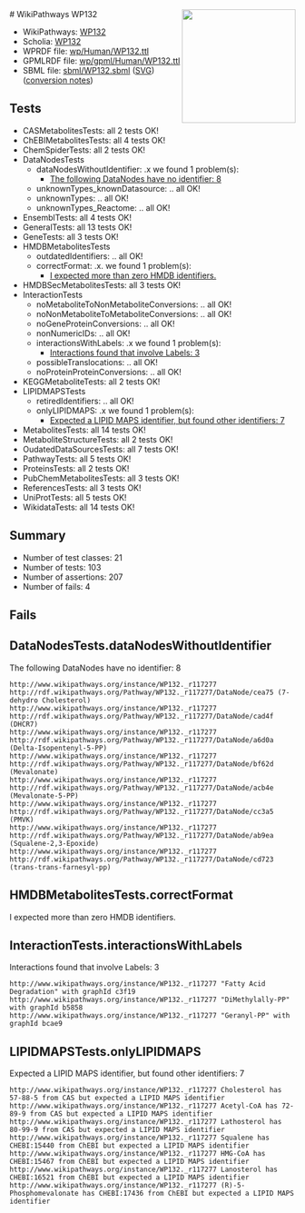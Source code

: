 <img style="float: right; width: 200px" src="../logo.png" />
# WikiPathways WP132

* WikiPathways: [WP132](https://identifiers.org/wikipathways:WP132)
* Scholia: [WP132](https://scholia.toolforge.org/wikipathways/WP132)
* WPRDF file: [wp/Human/WP132.ttl](../wp/Human/WP132.ttl)
* GPMLRDF file: [wp/gpml/Human/WP132.ttl](../wp/gpml/Human/WP132.ttl)
* SBML file: [sbml/WP132.sbml](../sbml/WP132.sbml) ([SVG](../sbml/WP132.svg)) ([conversion notes](../sbml/WP132.txt))

## Tests
* CASMetabolitesTests: all 2 tests OK!
* ChEBIMetabolitesTests: all 4 tests OK!
* ChemSpiderTests: all 2 tests OK!
* DataNodesTests
    * dataNodesWithoutIdentifier: .x we found 1 problem(s):
        * [The following DataNodes have no identifier: 8](#d2d32fa7)
    * unknownTypes_knownDatasource: .. all OK!
    * unknownTypes: .. all OK!
    * unknownTypes_Reactome: .. all OK!
* EnsemblTests: all 4 tests OK!
* GeneralTests: all 13 tests OK!
* GeneTests: all 3 tests OK!
* HMDBMetabolitesTests
    * outdatedIdentifiers: .. all OK!
    * correctFormat: .x. we found 1 problem(s):
        * [I expected more than zero HMDB identifiers.](#ad154c1e)
* HMDBSecMetabolitesTests: all 3 tests OK!
* InteractionTests
    * noMetaboliteToNonMetaboliteConversions: .. all OK!
    * noNonMetaboliteToMetaboliteConversions: .. all OK!
    * noGeneProteinConversions: .. all OK!
    * nonNumericIDs: .. all OK!
    * interactionsWithLabels: .x we found 1 problem(s):
        * [Interactions found that involve Labels: 3](#630d267a)
    * possibleTranslocations: .. all OK!
    * noProteinProteinConversions: .. all OK!
* KEGGMetaboliteTests: all 2 tests OK!
* LIPIDMAPSTests
    * retiredIdentifiers: .. all OK!
    * onlyLIPIDMAPS: .x we found 1 problem(s):
        * [Expected a LIPID MAPS identifier, but found other identifiers: 7](#48cc60be)
* MetabolitesTests: all 14 tests OK!
* MetaboliteStructureTests: all 2 tests OK!
* OudatedDataSourcesTests: all 7 tests OK!
* PathwayTests: all 5 tests OK!
* ProteinsTests: all 2 tests OK!
* PubChemMetabolitesTests: all 3 tests OK!
* ReferencesTests: all 3 tests OK!
* UniProtTests: all 5 tests OK!
* WikidataTests: all 14 tests OK!


## Summary

* Number of test classes: 21
* Number of tests: 103
* Number of assertions: 207
* Number of fails: 4

## Fails

<a name="d2d32fa7" />

## DataNodesTests.dataNodesWithoutIdentifier

The following DataNodes have no identifier: 8
```
http://www.wikipathways.org/instance/WP132._r117277 http://rdf.wikipathways.org/Pathway/WP132._r117277/DataNode/cea75 (7-dehydro Cholesterol)
http://www.wikipathways.org/instance/WP132._r117277 http://rdf.wikipathways.org/Pathway/WP132._r117277/DataNode/cad4f (DHCR7)
http://www.wikipathways.org/instance/WP132._r117277 http://rdf.wikipathways.org/Pathway/WP132._r117277/DataNode/a6d0a (Delta-Isopentenyl-5-PP)
http://www.wikipathways.org/instance/WP132._r117277 http://rdf.wikipathways.org/Pathway/WP132._r117277/DataNode/bf62d (Mevalonate)
http://www.wikipathways.org/instance/WP132._r117277 http://rdf.wikipathways.org/Pathway/WP132._r117277/DataNode/acb4e (Mevalonate-5-PP)
http://www.wikipathways.org/instance/WP132._r117277 http://rdf.wikipathways.org/Pathway/WP132._r117277/DataNode/cc3a5 (PMVK)
http://www.wikipathways.org/instance/WP132._r117277 http://rdf.wikipathways.org/Pathway/WP132._r117277/DataNode/ab9ea (Squalene-2,3-Epoxide)
http://www.wikipathways.org/instance/WP132._r117277 http://rdf.wikipathways.org/Pathway/WP132._r117277/DataNode/cd723 (trans-trans-farnesyl-pp)
```

<a name="ad154c1e" />

## HMDBMetabolitesTests.correctFormat

I expected more than zero HMDB identifiers.
<a name="630d267a" />

## InteractionTests.interactionsWithLabels

Interactions found that involve Labels: 3
```
http://www.wikipathways.org/instance/WP132._r117277 "Fatty Acid Degradation" with graphId c3f19
http://www.wikipathways.org/instance/WP132._r117277 "DiMethylally-PP" with graphId b5858
http://www.wikipathways.org/instance/WP132._r117277 "Geranyl-PP" with graphId bcae9
```

<a name="48cc60be" />

## LIPIDMAPSTests.onlyLIPIDMAPS

Expected a LIPID MAPS identifier, but found other identifiers: 7
```
http://www.wikipathways.org/instance/WP132._r117277 Cholesterol has 57-88-5 from CAS but expected a LIPID MAPS identifier
http://www.wikipathways.org/instance/WP132._r117277 Acetyl-CoA has 72-89-9 from CAS but expected a LIPID MAPS identifier
http://www.wikipathways.org/instance/WP132._r117277 Lathosterol has 80-99-9 from CAS but expected a LIPID MAPS identifier
http://www.wikipathways.org/instance/WP132._r117277 Squalene has CHEBI:15440 from ChEBI but expected a LIPID MAPS identifier
http://www.wikipathways.org/instance/WP132._r117277 HMG-CoA has CHEBI:15467 from ChEBI but expected a LIPID MAPS identifier
http://www.wikipathways.org/instance/WP132._r117277 Lanosterol has CHEBI:16521 from ChEBI but expected a LIPID MAPS identifier
http://www.wikipathways.org/instance/WP132._r117277 (R)-5-Phosphomevalonate has CHEBI:17436 from ChEBI but expected a LIPID MAPS identifier
```

